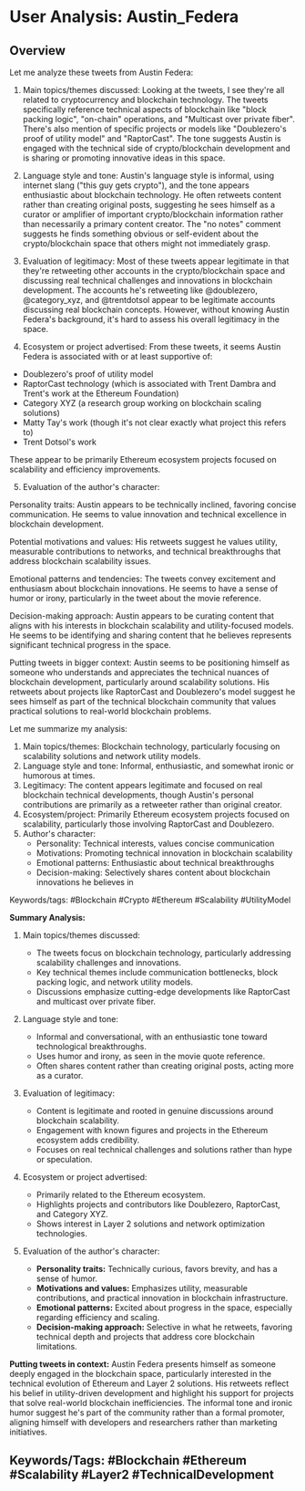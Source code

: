 # User Analysis: Austin_Federa

## Overview

<think>
Let me analyze these tweets from Austin Federa:

1. Main topics/themes discussed:
Looking at the tweets, I see they're all related to cryptocurrency and blockchain technology. The tweets specifically reference technical aspects of blockchain like "block packing logic", "on-chain" operations, and "Multicast over private fiber". There's also mention of specific projects or models like "Doublezero's proof of utility model" and "RaptorCast". The tone suggests Austin is engaged with the technical side of crypto/blockchain development and is sharing or promoting innovative ideas in this space.

2. Language style and tone:
Austin's language style is informal, using internet slang ("this guy gets crypto"), and the tone appears enthusiastic about blockchain technology. He often retweets content rather than creating original posts, suggesting he sees himself as a curator or amplifier of important crypto/blockchain information rather than necessarily a primary content creator. The "no notes" comment suggests he finds something obvious or self-evident about the crypto/blockchain space that others might not immediately grasp.

3. Evaluation of legitimacy:
Most of these tweets appear legitimate in that they're retweeting other accounts in the crypto/blockchain space and discussing real technical challenges and innovations in blockchain development. The accounts he's retweeting like @doublezero, @category_xyz, and @trentdotsol appear to be legitimate accounts discussing real blockchain concepts. However, without knowing Austin Federa's background, it's hard to assess his overall legitimacy in the space.

4. Ecosystem or project advertised:
From these tweets, it seems Austin Federa is associated with or at least supportive of:
- Doublezero's proof of utility model
- RaptorCast technology (which is associated with Trent Dambra and Trent's work at the Ethereum Foundation)
- Category XYZ (a research group working on blockchain scaling solutions)
- Matty Tay's work (though it's not clear exactly what project this refers to)
- Trent Dotsol's work

These appear to be primarily Ethereum ecosystem projects focused on scalability and efficiency improvements.

5. Evaluation of the author's character:

Personality traits: Austin appears to be technically inclined, favoring concise communication. He seems to value innovation and technical excellence in blockchain development.

Potential motivations and values: His retweets suggest he values utility, measurable contributions to networks, and technical breakthroughs that address blockchain scalability issues.

Emotional patterns and tendencies: The tweets convey excitement and enthusiasm about blockchain innovations. He seems to have a sense of humor or irony, particularly in the tweet about the movie reference.

Decision-making approach: Austin appears to be curating content that aligns with his interests in blockchain scalability and utility-focused models. He seems to be identifying and sharing content that he believes represents significant technical progress in the space.

Putting tweets in bigger context: Austin seems to be positioning himself as someone who understands and appreciates the technical nuances of blockchain development, particularly around scalability solutions. His retweets about projects like RaptorCast and Doublezero's model suggest he sees himself as part of the technical blockchain community that values practical solutions to real-world blockchain problems.

Let me summarize my analysis:

1. Main topics/themes: Blockchain technology, particularly focusing on scalability solutions and network utility models.
2. Language style and tone: Informal, enthusiastic, and somewhat ironic or humorous at times.
3. Legitimacy: The content appears legitimate and focused on real blockchain technical developments, though Austin's personal contributions are primarily as a retweeter rather than original creator.
4. Ecosystem/project: Primarily Ethereum ecosystem projects focused on scalability, particularly those involving RaptorCast and Doublezero.
5. Author's character:
   - Personality: Technical interests, values concise communication
   - Motivations: Promoting technical innovation in blockchain scalability
   - Emotional patterns: Enthusiastic about technical breakthroughs
   - Decision-making: Selectively shares content about blockchain innovations he believes in

Keywords/tags: #Blockchain #Crypto #Ethereum #Scalability #UtilityModel
</think>

**Summary Analysis:**

1. Main topics/themes discussed:
   - The tweets focus on blockchain technology, particularly addressing scalability challenges and innovations.
   - Key technical themes include communication bottlenecks, block packing logic, and network utility models.
   - Discussions emphasize cutting-edge developments like RaptorCast and multicast over private fiber.

2. Language style and tone:
   - Informal and conversational, with an enthusiastic tone toward technological breakthroughs.
   - Uses humor and irony, as seen in the movie quote reference.
   - Often shares content rather than creating original posts, acting more as a curator.

3. Evaluation of legitimacy:
   - Content is legitimate and rooted in genuine discussions around blockchain scalability.
   - Engagement with known figures and projects in the Ethereum ecosystem adds credibility.
   - Focuses on real technical challenges and solutions rather than hype or speculation.

4. Ecosystem or project advertised:
   - Primarily related to the Ethereum ecosystem.
   - Highlights projects and contributors like Doublezero, RaptorCast, and Category XYZ.
   - Shows interest in Layer 2 solutions and network optimization technologies.

5. Evaluation of the author's character:
   - **Personality traits:** Technically curious, favors brevity, and has a sense of humor.
   - **Motivations and values:** Emphasizes utility, measurable contributions, and practical innovation in blockchain infrastructure.
   - **Emotional patterns:** Excited about progress in the space, especially regarding efficiency and scaling.
   - **Decision-making approach:** Selective in what he retweets, favoring technical depth and projects that address core blockchain limitations.

**Putting tweets in context:**
Austin Federa presents himself as someone deeply engaged in the blockchain space, particularly interested in the technical evolution of Ethereum and Layer 2 solutions. His retweets reflect his belief in utility-driven development and highlight his support for projects that solve real-world blockchain inefficiencies. The informal tone and ironic humor suggest he's part of the community rather than a formal promoter, aligning himself with developers and researchers rather than marketing initiatives.

**Keywords/Tags:** #Blockchain #Ethereum #Scalability #Layer2 #TechnicalDevelopment
---
